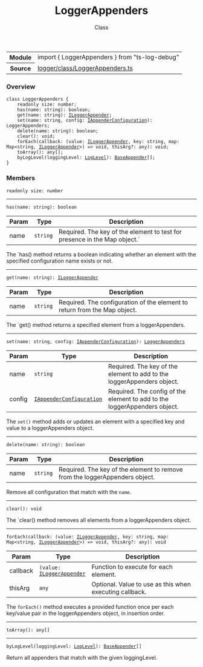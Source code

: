<header class="symbol-info-header">    <h1 id="loggerappenders">LoggerAppenders</h1>    <label class="symbol-info-type-label class">Class</label>      </header>
<section class="symbol-info">      <table class="is-full-width">        <tbody>        <tr>          <th>Module</th>          <td>            <div class="lang-typescript">                <span class="token keyword">import</span> { LoggerAppenders }                 <span class="token keyword">from</span>                 <span class="token string">"ts-log-debug"</span>                            </div>          </td>        </tr>        <tr>          <th>Source</th>          <td>            <a href="https://github.com/romakita/log-debug/blob/v4.0.1/src/logger/class/LoggerAppenders.ts#L0-L0">                logger/class/LoggerAppenders.ts            </a>        </td>        </tr>                </tbody>      </table>    </section>

### Overview

<pre><code class="typescript-lang"><span class="token keyword">class</span> LoggerAppenders <span class="token punctuation">{</span>
    <span class="token keyword">readonly</span> size<span class="token punctuation">:</span> <span class="token keyword">number</span><span class="token punctuation">;</span>
    <span class="token function">has</span><span class="token punctuation">(</span>name<span class="token punctuation">:</span> <span class="token keyword">string</span><span class="token punctuation">)</span><span class="token punctuation">:</span> <span class="token keyword">boolean</span><span class="token punctuation">;</span>
    <span class="token function">get</span><span class="token punctuation">(</span>name<span class="token punctuation">:</span> <span class="token keyword">string</span><span class="token punctuation">)</span><span class="token punctuation">:</span> <a href="#api/common/logger/iloggerappender"><span class="token">ILoggerAppender</span></a><span class="token punctuation">;</span>
    <span class="token function">set</span><span class="token punctuation">(</span>name<span class="token punctuation">:</span> <span class="token keyword">string</span><span class="token punctuation">,</span> config<span class="token punctuation">:</span> <a href="#api/common/appenders/iappenderconfiguration"><span class="token">IAppenderConfiguration</span></a><span class="token punctuation">)</span><span class="token punctuation">:</span> LoggerAppenders<span class="token punctuation">;</span>
    <span class="token function">delete</span><span class="token punctuation">(</span>name<span class="token punctuation">:</span> <span class="token keyword">string</span><span class="token punctuation">)</span><span class="token punctuation">:</span> <span class="token keyword">boolean</span><span class="token punctuation">;</span>
    <span class="token function">clear</span><span class="token punctuation">(</span><span class="token punctuation">)</span><span class="token punctuation">:</span> <span class="token keyword">void</span><span class="token punctuation">;</span>
    <span class="token function">forEach</span><span class="token punctuation">(</span>callback<span class="token punctuation">:</span> <span class="token punctuation">(</span>value<span class="token punctuation">:</span> <a href="#api/common/logger/iloggerappender"><span class="token">ILoggerAppender</span></a><span class="token punctuation">,</span> key<span class="token punctuation">:</span> <span class="token keyword">string</span><span class="token punctuation">,</span> map<span class="token punctuation">:</span> Map<<span class="token keyword">string</span><span class="token punctuation">,</span> <a href="#api/common/logger/iloggerappender"><span class="token">ILoggerAppender</span></a>><span class="token punctuation">)</span> => <span class="token keyword">void</span><span class="token punctuation">,</span> thisArg?<span class="token punctuation">:</span> <span class="token keyword">any</span><span class="token punctuation">)</span><span class="token punctuation">:</span> <span class="token keyword">void</span><span class="token punctuation">;</span>
    <span class="token function">toArray</span><span class="token punctuation">(</span><span class="token punctuation">)</span><span class="token punctuation">:</span> <span class="token keyword">any</span><span class="token punctuation">[</span><span class="token punctuation">]</span><span class="token punctuation">;</span>
    <span class="token function">byLogLevel</span><span class="token punctuation">(</span>loggingLevel<span class="token punctuation">:</span> <a href="#api/common/core/loglevel"><span class="token">LogLevel</span></a><span class="token punctuation">)</span><span class="token punctuation">:</span> <a href="#api/common/appenders/baseappender"><span class="token">BaseAppender</span></a><span class="token punctuation">[</span><span class="token punctuation">]</span><span class="token punctuation">;</span>
<span class="token punctuation">}</span></code></pre>

### Members

<div class="method-overview"><pre><code class="typescript-lang"><span class="token keyword">readonly</span> size<span class="token punctuation">:</span> <span class="token keyword">number</span></code></pre></div>
<hr />
<div class="method-overview"><pre><code class="typescript-lang"><span class="token function">has</span><span class="token punctuation">(</span>name<span class="token punctuation">:</span> <span class="token keyword">string</span><span class="token punctuation">)</span><span class="token punctuation">:</span> <span class="token keyword">boolean</span></code></pre></div>

Param | Type | Description
---|---|---
name| <code>string</code> |Required. The key of the element to test for presence in the Map object.`

The `has() method returns a boolean indicating whether an element with the specified configuration name exists or not.
<hr />
<div class="method-overview"><pre><code class="typescript-lang"><span class="token function">get</span><span class="token punctuation">(</span>name<span class="token punctuation">:</span> <span class="token keyword">string</span><span class="token punctuation">)</span><span class="token punctuation">:</span> <a href="#api/common/logger/iloggerappender"><span class="token">ILoggerAppender</span></a></code></pre></div>

Param | Type | Description
---|---|---
name| <code>string</code> |Required. The configuration of the element to return from the Map object.

The `get() method returns a specified element from a loggerAppenders.
<hr />
<div class="method-overview"><pre><code class="typescript-lang"><span class="token function">set</span><span class="token punctuation">(</span>name<span class="token punctuation">:</span> <span class="token keyword">string</span><span class="token punctuation">,</span> config<span class="token punctuation">:</span> <a href="#api/common/appenders/iappenderconfiguration"><span class="token">IAppenderConfiguration</span></a><span class="token punctuation">)</span><span class="token punctuation">:</span> <a href="#api/common/logger/loggerappenders"><span class="token">LoggerAppenders</span></a></code></pre></div>

Param | Type | Description
---|---|---
name| <code>string</code> |Required. The key of the element to add to the loggerAppenders object.
config| <code><a href="#api/common/appenders/iappenderconfiguration"><span class="token">IAppenderConfiguration</span></a></code> |Required. The config of the element to add to the loggerAppenders object.

The `set()` method adds or updates an element with a specified key and value to a loggerAppenders object.
<hr />
<div class="method-overview"><pre><code class="typescript-lang"><span class="token function">delete</span><span class="token punctuation">(</span>name<span class="token punctuation">:</span> <span class="token keyword">string</span><span class="token punctuation">)</span><span class="token punctuation">:</span> <span class="token keyword">boolean</span></code></pre></div>

Param | Type | Description
---|---|---
name| <code>string</code> |Required. The key of the element to remove from the loggerAppenders object.

Remove all configuration that match with the `name`.
<hr />
<div class="method-overview"><pre><code class="typescript-lang"><span class="token function">clear</span><span class="token punctuation">(</span><span class="token punctuation">)</span><span class="token punctuation">:</span> <span class="token keyword">void</span></code></pre></div>
The `clear() method removes all elements from a loggerAppenders object.
<hr />
<div class="method-overview"><pre><code class="typescript-lang"><span class="token function">forEach</span><span class="token punctuation">(</span>callback<span class="token punctuation">:</span> <span class="token punctuation">(</span>value<span class="token punctuation">:</span> <a href="#api/common/logger/iloggerappender"><span class="token">ILoggerAppender</span></a><span class="token punctuation">,</span> key<span class="token punctuation">:</span> <span class="token keyword">string</span><span class="token punctuation">,</span> map<span class="token punctuation">:</span> Map<<span class="token keyword">string</span><span class="token punctuation">,</span> <a href="#api/common/logger/iloggerappender"><span class="token">ILoggerAppender</span></a>><span class="token punctuation">)</span> => <span class="token keyword">void</span><span class="token punctuation">,</span> thisArg?<span class="token punctuation">:</span> <span class="token keyword">any</span><span class="token punctuation">)</span><span class="token punctuation">:</span> <span class="token keyword">void</span></code></pre></div>

Param | Type | Description
---|---|---
callback| <code>(value: <a href="#api/common/logger/iloggerappender"><span class="token">ILoggerAppender</span></a></code> |Function to execute for each element.
thisArg| <code>any</code> |Optional. Value to use as this when executing callback.

The `forEach()` method executes a provided function once per each key/value pair in the loggerAppenders object, in insertion order.
<hr />
<div class="method-overview"><pre><code class="typescript-lang"><span class="token function">toArray</span><span class="token punctuation">(</span><span class="token punctuation">)</span><span class="token punctuation">:</span> <span class="token keyword">any</span><span class="token punctuation">[</span><span class="token punctuation">]</span></code></pre></div>
<hr />
<div class="method-overview"><pre><code class="typescript-lang"><span class="token function">byLogLevel</span><span class="token punctuation">(</span>loggingLevel<span class="token punctuation">:</span> <a href="#api/common/core/loglevel"><span class="token">LogLevel</span></a><span class="token punctuation">)</span><span class="token punctuation">:</span> <a href="#api/common/appenders/baseappender"><span class="token">BaseAppender</span></a><span class="token punctuation">[</span><span class="token punctuation">]</span></code></pre></div>
Return all appenders that match with the given loggingLevel.
